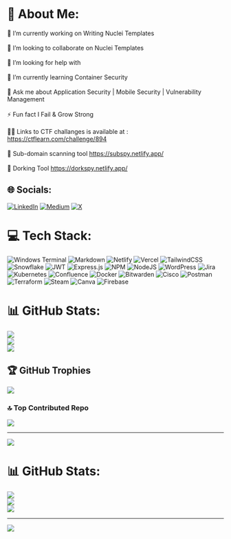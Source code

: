 # 💫 About Me:
🔭 I’m currently working on Writing Nuclei Templates<br><br>👯 I’m looking to collaborate on Nuclei Templates<br><br>🤝 I’m looking for help with <br><br>🌱 I’m currently learning Container Security  <br><br>💬 Ask me about Application Security | Mobile Security | Vulnerability Management  <br><br>⚡ Fun fact  I Fail & Grow Strong<br><br>👨‍💻 Links to CTF challanges is available at : https://ctflearn.com/challenge/894 <br> <br> 👀 Sub-domain scanning tool https://subspy.netlify.app/<br> <br>🤖 Dorking Tool https://dorkspy.netlify.app/<br>


## 🌐 Socials:
[![LinkedIn](https://img.shields.io/badge/LinkedIn-%230077B5.svg?logo=linkedin&logoColor=white)](https://linkedin.com/in/https://www.linkedin.com/in/chinmay-divekar-791b5b105) [![Medium](https://img.shields.io/badge/Medium-12100E?logo=medium&logoColor=white)](https://medium.com/@https://medium.com/@Chinmay-Divekar) [![X](https://img.shields.io/badge/X-black.svg?logo=X&logoColor=white)](https://x.com/https://x.com/th3lonewolf1) 

# 💻 Tech Stack:
![Windows Terminal](https://img.shields.io/badge/Windows%20Terminal-%234D4D4D.svg?style=for-the-badge&logo=windows-terminal&logoColor=white) ![Markdown](https://img.shields.io/badge/markdown-%23000000.svg?style=for-the-badge&logo=markdown&logoColor=white) ![Netlify](https://img.shields.io/badge/netlify-%23000000.svg?style=for-the-badge&logo=netlify&logoColor=#00C7B7) ![Vercel](https://img.shields.io/badge/vercel-%23000000.svg?style=for-the-badge&logo=vercel&logoColor=white) ![TailwindCSS](https://img.shields.io/badge/tailwindcss-%2338B2AC.svg?style=for-the-badge&logo=tailwind-css&logoColor=white) ![Snowflake](https://img.shields.io/badge/snowflake-%2329B5E8.svg?style=for-the-badge&logo=snowflake&logoColor=white) ![JWT](https://img.shields.io/badge/JWT-black?style=for-the-badge&logo=JSON%20web%20tokens) ![Express.js](https://img.shields.io/badge/express.js-%23404d59.svg?style=for-the-badge&logo=express&logoColor=%2361DAFB) ![NPM](https://img.shields.io/badge/NPM-%23CB3837.svg?style=for-the-badge&logo=npm&logoColor=white) ![NodeJS](https://img.shields.io/badge/node.js-6DA55F?style=for-the-badge&logo=node.js&logoColor=white) ![WordPress](https://img.shields.io/badge/WordPress-%23117AC9.svg?style=for-the-badge&logo=WordPress&logoColor=white) ![Jira](https://img.shields.io/badge/jira-%230A0FFF.svg?style=for-the-badge&logo=jira&logoColor=white) ![Kubernetes](https://img.shields.io/badge/kubernetes-%23326ce5.svg?style=for-the-badge&logo=kubernetes&logoColor=white) ![Confluence](https://img.shields.io/badge/confluence-%23172BF4.svg?style=for-the-badge&logo=confluence&logoColor=white) ![Docker](https://img.shields.io/badge/docker-%230db7ed.svg?style=for-the-badge&logo=docker&logoColor=white) ![Bitwarden](https://img.shields.io/badge/bitwarden-%23175DDC.svg?style=for-the-badge&logo=bitwarden&logoColor=white) ![Cisco](https://img.shields.io/badge/cisco-%23049fd9.svg?style=for-the-badge&logo=cisco&logoColor=black) ![Postman](https://img.shields.io/badge/Postman-FF6C37?style=for-the-badge&logo=postman&logoColor=white) ![Terraform](https://img.shields.io/badge/terraform-%235835CC.svg?style=for-the-badge&logo=terraform&logoColor=white) ![Steam](https://img.shields.io/badge/steam-%23000000.svg?style=for-the-badge&logo=steam&logoColor=white) ![Canva](https://img.shields.io/badge/Canva-%2300C4CC.svg?style=for-the-badge&logo=Canva&logoColor=white) ![Firebase](https://img.shields.io/badge/firebase-a08021?style=for-the-badge&logo=firebase&logoColor=ffcd34)
# 📊 GitHub Stats:
![](https://github-readme-stats.vercel.app/api?username=Th3l0newolf&theme=cobalt2&hide_border=false&include_all_commits=true&count_private=true)<br/>
![](https://nirzak-streak-stats.vercel.app/?user=Th3l0newolf&theme=cobalt2&hide_border=false)<br/>
![](https://github-readme-stats.vercel.app/api/top-langs/?username=Th3l0newolf&theme=cobalt2&hide_border=false&include_all_commits=true&count_private=true&layout=compact)

## 🏆 GitHub Trophies
![](https://github-profile-trophy.vercel.app/?username=Th3l0newolf&theme=prussian&no-frame=false&no-bg=false&margin-w=4)

### 🔝 Top Contributed Repo
![](https://github-contributor-stats.vercel.app/api?username=Th3l0newolf&limit=5&theme=slateorange&combine_all_yearly_contributions=true)

---
[![](https://visitcount.itsvg.in/api?id=Th3l0newolf&icon=8&color=2)](https://visitcount.itsvg.in)




# 📊 GitHub Stats:
![](https://github-readme-stats.vercel.app/api?username=Th3l0newolf&theme=dark&hide_border=false&include_all_commits=false&count_private=false)<br/>
![](https://nirzak-streak-stats.vercel.app/?user=Th3l0newolf&theme=dark&hide_border=false)<br/>
![](https://github-readme-stats.vercel.app/api/top-langs/?username=Th3l0newolf&theme=dark&hide_border=false&include_all_commits=false&count_private=false&layout=compact)

---
[![](https://visitcount.itsvg.in/api?id=Th3l0newolf&icon=0&color=0)](https://visitcount.itsvg.in)

<!-- Proudly created with GPRM ( https://gprm.itsvg.in ) -->
